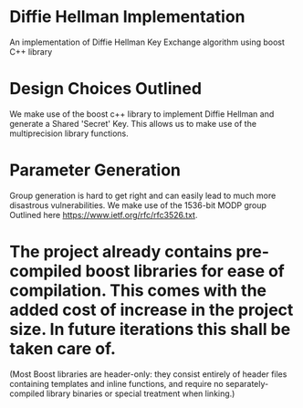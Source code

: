 # Diffie Hellman Implementation 

An implementation of Diffie Hellman Key Exchange algorithm using boost C++ library 

# Design Choices Outlined 

We make use of the boost c++ library to implement Diffie Hellman and generate a Shared 'Secret' Key. This allows us to make use of the multiprecision library functions. 

# Parameter Generation 

Group generation is hard to get right and can easily lead to much more disastrous vulnerabilities. We make use of the 1536-bit MODP group Outlined here https://www.ietf.org/rfc/rfc3526.txt. 

# The project already contains pre-compiled boost libraries for ease of compilation. This comes with the added cost of increase in the project size. In future iterations this shall be taken care of.  
(Most Boost libraries are header-only: they consist entirely of header files containing templates and inline functions, and require no separately-compiled library binaries or special treatment when linking.)
